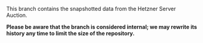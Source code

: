 This branch contains the snapshotted data from the Hetzner Server Auction.

**Please be aware that the branch is considered internal; we may rewrite its history any time to limit the size of the repository.**
